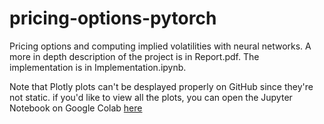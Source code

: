 # pricing-options-pytorch
Pricing options and computing implied volatilities with neural networks. A more in depth description of the project is in Report.pdf. The implementation is in Implementation.ipynb. 

Note that Plotly plots can't be desplayed properly on GitHub since they're not static. if you'd like to view all the plots, you can open the Jupyter Notebook on Google Colab [here](https://colab.research.google.com/drive/1U6kZjZk1mEOiKpZKZcRkTtKQgKx3v4Yv?usp=sharing)
